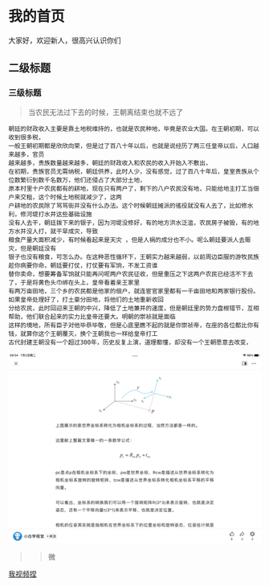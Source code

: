 # 我的首页


<p align=＂center">
大家好，欢迎新人，很高兴认识你们
</p>


  
## 二级标题

### 三级标题

> 当农民无法过下去的时候，王朝离结束也就不远了

    朝廷的财政收入主要是靠土地税维持的，也就是农民种地，毕竟是农业大国。在王朝初期，可以收到很多税，
    一般王朝初期都是欣欣向荣，但是过了百八十年以后，也就是说经历了两三任皇帝以后，人口越来越多，官员
    越来越多，贵族数量越来越多，朝廷的财政收入和农民的收入开始入不敷出，
    在初期，贵族官员无需纳税，朝廷供养，此时人少，没有感觉，过了百八十年后，皇室贵族从个位数繁衍到数千名数万，他们还侵占了大部分土地，
    原本村里十户农民都有的耕地，现在只有两户了，剩下的八户农民没有地，只能给地主打工当佃户来交租，这个时候土地税就减少了，这两
    户耕地的农民除了骂骂街并没有什么办法。这个时候朝廷摊派的徭役就没有人去了，比如修水利，修河堤打水井这些基础设施
    没有人去干，朝廷拨下来的银子，因为河堤没修好，有的地方洪水泛滥，农民房子被毁，有的地方水井没人打，就干旱成灾，导致
    粮食产量大面积减少，有时候看起来是天灾 ，但是人祸的成分也不小。呢么朝廷要派人去赈灾，但是朝廷没有
    银子也没有粮食，可怎么办。在这种恶性循环下，王朝实力越来越弱，以前周边臣服的游牧民族趁你病要你命，朝廷要打仗，打仗要有军饷，不发工资谁
    替你卖命，想要筹备军饷就只能再问呢两户农民征收，但是重压之下这两户农民已经活不下去了，于是将黄色头巾绑在头上，皇帝看着亲王家里
    有两万亩田地，三个乡的农民都是他家的佃户，就连宦官家里都有一千亩田地和两家银行股份。如果皇帝处理好了，打土豪分田地，将他们的土地重新收回
    分给农民，此时回迎来王朝的中兴，降低了土地兼并的速度，但是朝廷里的势力盘根错节，互相帮助，他们联合起来的实力比皇帝还要大。明朝的崇祯就是面临
    这样的境地，所有臣子对他毕恭毕敬，但是心底里瞧不起的就是你崇祯帝，在座的各位都比你有钱，就算你这个王朝覆灭，换个王朝我也一样给皇帝打工
    古代封建王朝没有一个超过300年，历史反复上演，道理都懂，却没有一个王朝愿意去改变，










![图片，，，](./qq.png)
  >> 微

[我视频捏](./小李.mp4)







